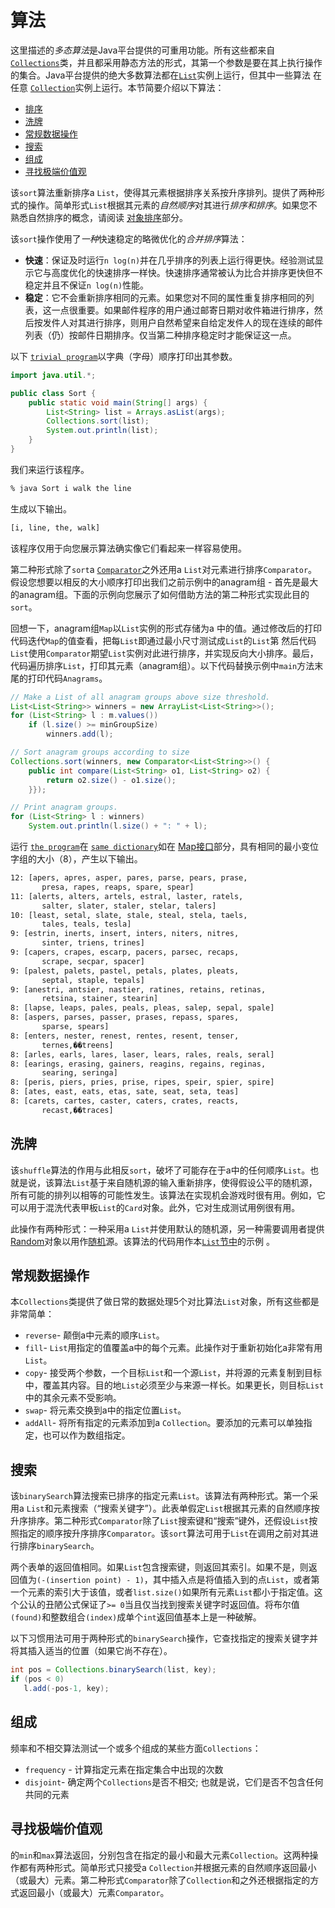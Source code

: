 # 算法

这里描述的*多态算法*是Java平台提供的可重用功能。所有这些都来自 [`Collections`](https://docs.oracle.com/javase/8/docs/api/java/util/Collections.html)类，并且都采用静态方法的形式，其第一个参数是要在其上执行操作的集合。Java平台提供的绝大多数算法都在[`List`](https://docs.oracle.com/javase/8/docs/api/java/util/List.html)实例上运行，但其中一些算法 在任意 [`Collection`](https://docs.oracle.com/javase/8/docs/api/java/util/Collection.html)实例上运行。本节简要介绍以下算法：

- [排序](#sorting)
- [洗牌](#shuffling)
- [常规数据操作](#rdm)
- [搜索](#searching)
- [组成](#composition)
- [寻找极端价值观](#fev)

该`sort`算法重新排序a `List`，使得其元素根据排序关系按升序排列。提供了两种形式的操作。简单形式`List`根据其元素的*自然顺序*对其进行*排序和排序*。如果您不熟悉自然排序的概念，请阅读 [对象排序](../interfaces/order.html)部分。

该`sort`操作使用了*一种*快速稳定的略微优化的*合并排序*算法：

- **快速**：保证及时运行`n log(n)`并在几乎排序的列表上运行得更快。经验测试显示它与高度优化的快速排序一样快。快速排序通常被认为比合并排序更快但不稳定并且不保证`n log(n)`性能。
- **稳定**：它不会重新排序相同的元素。如果您对不同的属性重复排序相同的列表，这一点很重要。如果邮件程序的用户通过邮寄日期对收件箱进行排序，然后按发件人对其进行排序，则用户自然希望来自给定发件人的现在连续的邮件列表（仍）按邮件日期排序。仅当第二种排序稳定时才能保证这一点。

以下 [`trivial program`](examples/Sort.java)以字典（字母）顺序打印出其参数。

```java
import java.util.*;

public class Sort {
    public static void main(String[] args) {
        List<String> list = Arrays.asList(args);
        Collections.sort(list);
        System.out.println(list);
    }
}
```

我们来运行该程序。

```bash
% java Sort i walk the line
```

生成以下输出。

```bash
[i, line, the, walk]
```

该程序仅用于向您展示算法确实像它们看起来一样容易使用。

第二种形式除了`sort`a [`Comparator`](https://docs.oracle.com/javase/8/docs/api/java/util/Comparator.html)之外还用a `List`对元素进行排序`Comparator`。假设您想要以相反的大小顺序打印出我们之前示例中的anagram组 - 首先是最大的anagram组。下面的示例向您展示了如何借助方法的第二种形式实现此目的`sort`。

回想一下，anagram组`Map`以`List`实例的形式存储为a 中的值。通过修改后的打印代码迭代`Map`的值查看，把每`List`即通过最小尺寸测试成`List`的`List`第 然后代码`List`使用`Comparator`期望`List`实例对此进行排序，并实现反向大小排序。最后，代码遍历排序`List`，打印其元素（anagram组）。以下代码替换示例中`main`方法末尾的打印代码`Anagrams`。

```java
// Make a List of all anagram groups above size threshold.
List<List<String>> winners = new ArrayList<List<String>>();
for (List<String> l : m.values())
    if (l.size() >= minGroupSize)
        winners.add(l);

// Sort anagram groups according to size
Collections.sort(winners, new Comparator<List<String>>() {
    public int compare(List<String> o1, List<String> o2) {
        return o2.size() - o1.size();
    }});

// Print anagram groups.
for (List<String> l : winners)
    System.out.println(l.size() + ": " + l);
```

运行 [`the program`](examples/Anagrams2.java)在 [`same dictionary`](../interfaces/examples/dictionary.txt)如在 [Map接口](../interfaces/map.html)部分，具有相同的最小变位字组的大小（8），产生以下输出。

```bash
12: [apers, apres, asper, pares, parse, pears, prase,
       presa, rapes, reaps, spare, spear]
11: [alerts, alters, artels, estral, laster, ratels,
       salter, slater, staler, stelar, talers]
10: [least, setal, slate, stale, steal, stela, taels,
       tales, teals, tesla]
9: [estrin, inerts, insert, inters, niters, nitres,
       sinter, triens, trines]
9: [capers, crapes, escarp, pacers, parsec, recaps,
       scrape, secpar, spacer]
9: [palest, palets, pastel, petals, plates, pleats,
       septal, staple, tepals]
9: [anestri, antsier, nastier, ratines, retains, retinas,
       retsina, stainer, stearin]
8: [lapse, leaps, pales, peals, pleas, salep, sepal, spale]
8: [aspers, parses, passer, prases, repass, spares,
       sparse, spears]
8: [enters, nester, renest, rentes, resent, tenser,
       ternes,��treens]
8: [arles, earls, lares, laser, lears, rales, reals, seral]
8: [earings, erasing, gainers, reagins, regains, reginas,
       searing, seringa]
8: [peris, piers, pries, prise, ripes, speir, spier, spire]
8: [ates, east, eats, etas, sate, seat, seta, teas]
8: [carets, cartes, caster, caters, crates, reacts,
       recast,��traces]
```

## 洗牌

该`shuffle`算法的作用与此相反`sort`，破坏了可能存在于a中的任何顺序`List`。也就是说，该算法`List`基于来自随机源的输入重新排序，使得假设公平的随机源，所有可能的排列以相等的可能性发生。该算法在实现机会游戏时很有用。例如，它可以用于混洗代表甲板`List`的`Card`对象。此外，它对生成测试用例很有用。

此操作有两种形式：一种采用a `List`并使用默认的随机源，另一种需要调用者提供 [Random](https://docs.oracle.com/javase/8/docs/api/java/util/Random.html)对象以用作[随机](https://docs.oracle.com/javase/8/docs/api/java/util/Random.html)源。该算法的代码用作本[`List`节中](../interfaces/list.html#shuffle)的示例 。

## 常规数据操作

本`Collections`类提供了做日常的数据处理5个对比算法`List`对象，所有这些都是非常简单：

- `reverse`- 颠倒a中元素的顺序`List`。
- `fill`- `List`用指定的值覆盖a中的每个元素。此操作对于重新初始化a非常有用`List`。
- `copy`- 接受两个参数，一个目标`List`和一个源`List`，并将源的元素复制到目标中，覆盖其内容。目的地`List`必须至少与来源一样长。如果更长，则目标`List`中的其余元素不受影响。
- `swap`- 将元素交换到a中的指定位置`List`。
- `addAll`- 将所有指定的元素添加到a `Collection`。要添加的元素可以单独指定，也可以作为数组指定。



## 搜索

该`binarySearch`算法搜索已排序的指定元素`List`。该算法有两种形式。第一个采用a `List`和元素搜索（“搜索关键字”）。此表单假定`List`根据其元素的自然顺序按升序排序。第二种形式`Comparator`除了`List`搜索键和“搜索”键外，还假设`List`按照指定的顺序按升序排序`Comparator`。该`sort`算法可用于`List`在调用之前对其进行排序`binarySearch`。

两个表单的返回值相同。如果`List`包含搜索键，则返回其索引。如果不是，则返回值为`(-(insertion point) - 1)`，其中插入点是将值插入到的点`List`，或者第一个元素的索引大于该值，或者`list.size()`如果所有元素`List`都小于指定值。这个公认的丑陋公式保证了`>= 0`当且仅当找到搜索关键字时返回值。将布尔值`(found)`和整数组合`(index)`成单个`int`返回值基本上是一种破解。

以下习惯用法可用于两种形式的`binarySearch`操作，它查找指定的搜索关键字并将其插入适当的位置（如果它尚不存在）。

```java
int pos = Collections.binarySearch(list, key);
if (pos < 0)
   l.add(-pos-1, key);
```

## 组成

频率和不相交算法测试一个或多个组成的某些方面`Collections`：

- `frequency` - 计算指定元素在指定集合中出现的次数
- `disjoint`- 确定两个`Collections`是否不相交; 也就是说，它们是否不包含任何共同的元素



## 寻找极端价值观

的`min`和`max`算法返回，分别包含在指定的最小和最大元素`Collection`。这两种操作都有两种形式。简单形式只接受a `Collection`并根据元素的自然顺序返回最小（或最大）元素。第二种形式`Comparator`除了`Collection`和之外还根据指定的方式返回最小（或最大）元素`Comparator`。